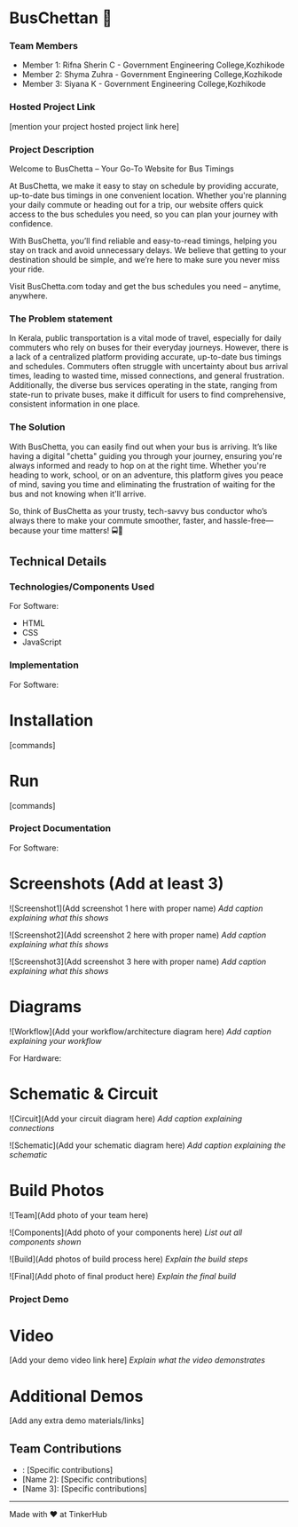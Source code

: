 # BusChettan 🎯






### Team Members
- Member 1: Rifna Sherin C - Government Engineering College,Kozhikode
- Member 2: Shyma Zuhra - Government Engineering College,Kozhikode
- Member 3: Siyana K - Government Engineering College,Kozhikode
### Hosted Project Link
[mention your project hosted project link here]

### Project Description
Welcome to BusChetta – Your Go-To Website for Bus Timings

At BusChetta, we make it easy to stay on schedule by providing accurate, up-to-date bus timings in one convenient location. Whether you're planning your daily commute or heading out for a trip, our website offers quick access to the bus schedules you need, so you can plan your journey with confidence.

With BusChetta, you’ll find reliable and easy-to-read timings, helping you stay on track and avoid unnecessary delays. We believe that getting to your destination should be simple, and we’re here to make sure you never miss your ride.

Visit BusChetta.com today and get the bus schedules you need – anytime, anywhere.

### The Problem statement
In Kerala, public transportation is a vital mode of travel, especially for daily commuters who rely on buses for their everyday journeys. However, there is a lack of a centralized platform providing accurate, up-to-date bus timings and schedules. Commuters often struggle with uncertainty about bus arrival times, leading to wasted time, missed connections, and general frustration. Additionally, the diverse bus services operating in the state, ranging from state-run to private buses, make it difficult for users to find comprehensive, consistent information in one place.

### The Solution
With BusChetta, you can easily find out when your bus is arriving. It’s like having a digital "chetta" guiding you through your journey, ensuring you're always informed and ready to hop on at the right time. Whether you're heading to work, school, or on an adventure, this platform gives you peace of mind, saving you time and eliminating the frustration of waiting for the bus and not knowing when it'll arrive.

So, think of BusChetta as your trusty, tech-savvy bus conductor who’s always there to make your commute smoother, faster, and hassle-free—because your time matters! 🚍📱



## Technical Details
### Technologies/Components Used
For Software:
- HTML
- CSS
- JavaScript



### Implementation
For Software:
# Installation
[commands]

# Run
[commands]

### Project Documentation
For Software:

# Screenshots (Add at least 3)
![Screenshot1](Add screenshot 1 here with proper name)
*Add caption explaining what this shows*

![Screenshot2](Add screenshot 2 here with proper name)
*Add caption explaining what this shows*

![Screenshot3](Add screenshot 3 here with proper name)
*Add caption explaining what this shows*

# Diagrams
![Workflow](Add your workflow/architecture diagram here)
*Add caption explaining your workflow*

For Hardware:

# Schematic & Circuit
![Circuit](Add your circuit diagram here)
*Add caption explaining connections*

![Schematic](Add your schematic diagram here)
*Add caption explaining the schematic*

# Build Photos
![Team](Add photo of your team here)


![Components](Add photo of your components here)
*List out all components shown*

![Build](Add photos of build process here)
*Explain the build steps*

![Final](Add photo of final product here)
*Explain the final build*

### Project Demo
# Video
[Add your demo video link here]
*Explain what the video demonstrates*

# Additional Demos
[Add any extra demo materials/links]

## Team Contributions
- : [Specific contributions]
- [Name 2]: [Specific contributions]
- [Name 3]: [Specific contributions]

---
Made with ❤️ at TinkerHub
